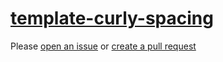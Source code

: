 [template-curly-spacing](https://eslint.org/docs/rules/template-curly-spacing)
==============================================================================
Please [open an issue](https://github.com/rasenplanscher/eslint-config-rasenplanscher/issues/new)
or [create a pull request](https://github.com/rasenplanscher/eslint-config-rasenplanscher/edit/main/src/rules-configurations/eslint/template-curly-spacing.md)